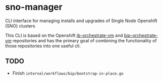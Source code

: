 # sno-manager
CLI interface for managing installs and upgrades of Single Node Openshift (SNO) clusters

This CLI is based on the Openshift [ib-orchestrate-vm](https://github.com/rh-ecosystem-edge/ib-orchestrate-vm) and [bip-orchestrate-vm](https://github.com/rh-ecosystem-edge/bip-orchestrate-vm) repositories and has the primary goal of combining the functionality of those repositories into one useful cli.

## TODO
- Finish `internal/workflows/bip/bootstrap-in-place.go`